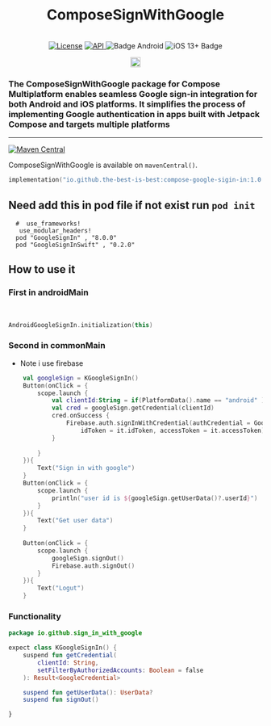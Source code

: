 <h1 align="center">ComposeSignWithGoogle</h1><br>

<div align="center">
<a href="https://opensource.org/licenses/Apache-2.0"><img alt="License" src="https://img.shields.io/badge/License-Apache%202.0-blue.svg"/></a>
<a href="https://android-arsenal.com/api?level=23" rel="nofollow">
    <img alt="API" src="https://img.shields.io/badge/API-23%2B-brightgreen.svg?style=flat" style="max-width: 100%;">
</a>
  <img src="https://img.shields.io/badge/Platform-Android-brightgreen.svg?logo=android" alt="Badge Android" />
  <img src="https://img.shields.io/badge/iOS-13%2B-blue.svg?logo=apple" alt="iOS 13+ Badge" />

<a href="https://github.com/the-best-is-best/">

<a href="https://github.com/the-best-is-best/"><img alt="Profile" src="https://img.shields.io/badge/github-%23181717.svg?&style=for-the-badge&logo=github&logoColor=white" height="20"/></a>
</div>

### The ComposeSignWithGoogle package for Compose Multiplatform enables seamless Google sign-in integration for both Android and iOS platforms. It simplifies the process of implementing Google authentication in apps built with Jetpack Compose and targets multiple platforms

<hr>

[![Maven Central](https://img.shields.io/maven-central/v/io.github.the-best-is-best/compose-google-sigin-in)](https://central.sonatype.com/artifact/io.github.the-best-is-best/compose-google-sigin-in)

ComposeSignWithGoogle is available on `mavenCentral()`.

```kotlin
implementation("io.github.the-best-is-best:compose-google-sigin-in:1.0.1")
```

## Need add this in pod file if not exist run ` pod init `

```pod
  #  use_frameworks!
   use_modular_headers!
  pod "GoogleSignIn" , "8.0.0"
  pod "GoogleSignInSwift" , "0.2.0"
```

## How to use it

### First in androidMain

<br>

```kotlin
AndroidGoogleSignIn.initialization(this)
```

### Second in commonMain

- Note i use firebase

```kotlin
    val googleSign = KGoogleSignIn()
    Button(onClick = {
        scope.launch {
            val clientId:String = if(PlatformData().name == "android" ) "608756724133-mj7pg7pcrlvjjdrib1g050vgap51a1s3.apps.googleusercontent.com" else "608756724133-omnidr2brkle3pp9d2s30rd87olvj7d9.apps.googleusercontent.com"
            val cred = googleSign.getCredential(clientId)
            cred.onSuccess {
                Firebase.auth.signInWithCredential(authCredential = GoogleAuthProvider.credential(
                    idToken = it.idToken, accessToken = it.accessToken))
            }
    
        }
    }){
        Text("Sign in with google")
    }
    Button(onClick = {
        scope.launch {
            println("user id is ${googleSign.getUserData()?.userId}")
        }
    }){
        Text("Get user data")
    }
    
    Button(onClick = {
        scope.launch {
            googleSign.signOut()
            Firebase.auth.signOut()
        }
    }){
        Text("Logut")
    }
```

### Functionality

```kotlin
package io.github.sign_in_with_google

expect class KGoogleSignIn() {
    suspend fun getCredential(
        clientId: String,
        setFilterByAuthorizedAccounts: Boolean = false
    ): Result<GoogleCredential>

    suspend fun getUserData(): UserData?
    suspend fun signOut()

}
```
